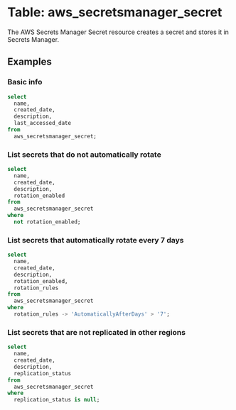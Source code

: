 # Table: aws_secretsmanager_secret

The AWS Secrets Manager Secret resource creates a secret and stores it in Secrets Manager.

## Examples

### Basic info

```sql
select
  name,
  created_date,
  description,
  last_accessed_date
from
  aws_secretsmanager_secret;
```


### List secrets that do not automatically rotate

```sql
select
  name,
  created_date,
  description,
  rotation_enabled
from
  aws_secretsmanager_secret
where
  not rotation_enabled;
```


### List secrets that automatically rotate every 7 days

```sql
select
  name,
  created_date,
  description,
  rotation_enabled,
  rotation_rules
from
  aws_secretsmanager_secret
where
  rotation_rules -> 'AutomaticallyAfterDays' > '7';
```


### List secrets that are not replicated in other regions

```sql
select
  name,
  created_date,
  description,
  replication_status
from
  aws_secretsmanager_secret
where
  replication_status is null;
```
